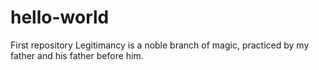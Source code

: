 # hello-world
First repository
Legitimancy is a noble branch of magic, practiced by my father and his father before him. 
